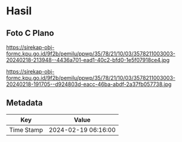 # Hasil

## Foto C Plano

https://sirekap-obj-formc.kpu.go.id/9f2b/pemilu/ppwp/35/78/21/10/03/3578211003003-20240218-213948--4436a701-ead1-40c2-bfd0-1e5f07918ce4.jpg

https://sirekap-obj-formc.kpu.go.id/9f2b/pemilu/ppwp/35/78/21/10/03/3578211003003-20240218-191705--d924803d-eacc-46ba-abdf-2a37fb057738.jpg


## Metadata

| Key        | Value               |
| ---------- | ------------------- |
| Time Stamp | 2024-02-19 06:16:00 |



